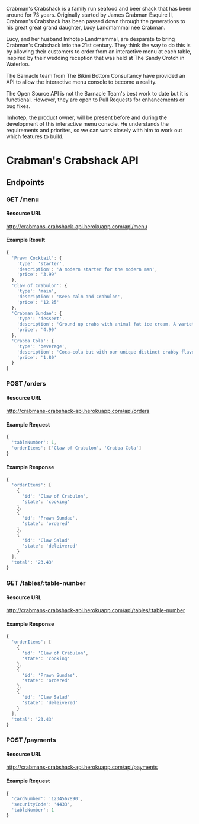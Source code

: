 Crabman's Crabshack is a family run seafood and beer shack that has been around for 73 years.  Originally started by James Crabman Esquire II, Crabman's Crabshack has been passed down through the generations to his great great grand daughter, Lucy Landmammal née Crabman.

Lucy, and her husband Imhotep Landmammal, are desparate to bring Crabman's Crabshack into the 21st century. They think the way to do this is by allowing their customers to order from an interactive menu at each table, inspired by their wedding reception that was held at The Sandy Crotch in Waterloo.

The Barnacle team from The Bikini Bottom Consultancy have provided an API to allow the interactive menu console to become a reality.

The Open Source API is not the Barnacle Team's best work to date but it is functional. However, they are open to Pull Requests for enhancements or bug fixes.

Imhotep, the product owner, will be present before and during the development of this interactive menu console. He understands the requirements and priorites, so we can work closely with him to work out which features to build.

# Crabman's Crabshack API

## Endpoints

### GET /menu

#### Resource URL

http://crabmans-crabshack-api.herokuapp.com/api/menu

#### Example Result

```javascript
{
  'Prawn Cocktail': {
    'type': 'starter',
    'description': 'A modern starter for the modern man',
    'price': '3.99'
  },
  'Claw of Crabulon': {
    'type': 'main',
    'description': 'Keep calm and Crabulon',
    'price': '12.85'
  },
  'Crabman Sundae': {
    'type': 'dessert',
    'description': 'Ground up crabs with animal fat ice cream. A variety of sauces available.',
    'price': '4.90'
  },
  'Crabba Cola': {
    'type': 'beverage',
    'description': 'Coca-cola but with our unique distinct crabby flavour',
    'price': '1.80'
  }
}
```

### POST /orders

#### Resource URL

http://crabmans-crabshack-api.herokuapp.com/api/orders

#### Example Request

```javascript
{
  'tableNumber': 1,
  'orderItems': ['Claw of Crabulon', 'Crabba Cola']
}
```

#### Example Response

```javascript
{
  'orderItems': [
    {
      'id': 'Claw of Crabulon',
      'state': 'cooking'
    },
    {
      'id': 'Prawn Sundae',
      'state': 'ordered'
    },
    {
      'id': 'Claw Salad'
      'state': 'deleivered'
    }
  ],
  'total': '23.43'
}
```

### GET /tables/:table-number

#### Resource URL

http://crabmans-crabshack-api.herokuapp.com/api/tables/:table-number

#### Example Response

```javascript
{
  'orderItems': [
    {
      'id': 'Claw of Crabulon',
      'state': 'cooking'
    },
    {
      'id': 'Prawn Sundae',
      'state': 'ordered'
    },
    {
      'id': 'Claw Salad'
      'state': 'deleivered'
    }
  ],
  'total': '23.43'
}
```

### POST /payments

#### Resource URL

http://crabmans-crabshack-api.herokuapp.com/api/payments

#### Example Request

```javascript
{
  'cardNumber': '1234567890',
  'securityCode': '4433',
  'tableNumber': 1
}
```
